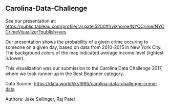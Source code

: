 ## Carolina-Data-Challenge
See our presentation at: 
https://public.tableau.com/profile/raj.patel5200#!/vizhome/NYCCrime/NYCCrimeVisualizer?publish=yes

Our presentation shows the probability of a given crime occuring to someone on a given day, based on data from 2010-2015 in New York City. The background colors of the map indicated average income level (lightest is lower). 

This visualization was our submission to the Carolina Data Challenge 2017, where we took runner-up in the Best Beginner category. 

Data Source: https://data.world/jks1995/carolina-data-challenge-crime-data

Authors: Jake Sellinger, Raj Patel
